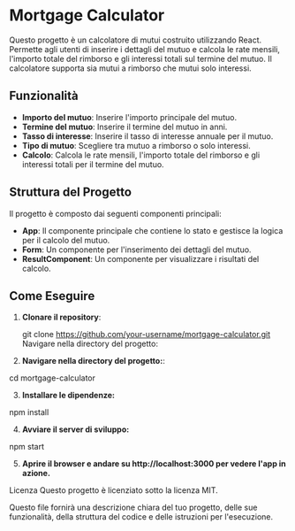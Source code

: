 # Mortgage Calculator

Questo progetto è un calcolatore di mutui costruito utilizzando React. Permette agli utenti di inserire i dettagli del mutuo e calcola le rate mensili, l'importo totale del rimborso e gli interessi totali sul termine del mutuo. Il calcolatore supporta sia mutui a rimborso che mutui solo interessi.

## Funzionalità

- **Importo del mutuo**: Inserire l'importo principale del mutuo.
- **Termine del mutuo**: Inserire il termine del mutuo in anni.
- **Tasso di interesse**: Inserire il tasso di interesse annuale per il mutuo.
- **Tipo di mutuo**: Scegliere tra mutuo a rimborso o solo interessi.
- **Calcolo**: Calcola le rate mensili, l'importo totale del rimborso e gli interessi totali per il termine del mutuo.

## Struttura del Progetto

Il progetto è composto dai seguenti componenti principali:

- **App**: Il componente principale che contiene lo stato e gestisce la logica per il calcolo del mutuo.
- **Form**: Un componente per l'inserimento dei dettagli del mutuo.
- **ResultComponent**: Un componente per visualizzare i risultati del calcolo.

## Come Eseguire

1. **Clonare il repository**:

   git clone https://github.com/your-username/mortgage-calculator.git
Navigare nella directory del progetto:

2. **Navigare nella directory del progetto:**:

cd mortgage-calculator

3. **Installare le dipendenze:**

npm install

4. **Avviare il server di sviluppo:**

npm start

5. **Aprire il browser e andare su http://localhost:3000 per vedere l'app in azione.**

Licenza
Questo progetto è licenziato sotto la licenza MIT.


Questo file fornirà una descrizione chiara del tuo progetto, delle sue funzionalità, della struttura del codice e delle istruzioni per l'esecuzione.
